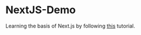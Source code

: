 # NextJS-Demo

Learning the basis of Next.js by following [this](https://youtu.be/A63UxsQsEbU) tutorial.
